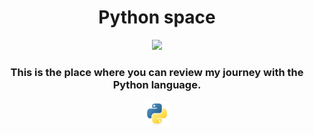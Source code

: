 <h1 align="center">Python space</h1>

<p align="center">
  <img src="https://scontent-fra5-1.xx.fbcdn.net/v/t1.15752-9/338701986_6124713070952132_1112531409145405799_n.png?_nc_cat=102&ccb=1-7&_nc_sid=ae9488&_nc_ohc=8bg8SPm4-JwAX9yV_jZ&_nc_ht=scontent-fra5-1.xx&oh=03_AdRwiR42g_yO5bbXouP3f-7JIPHMoAmB9eVNVmL7FpDsdw&oe=645A839C" width="65%" style="max-width: 480px;" frameBorder="0" class="giphy-embed" allowFullScreen></img>
</p>

<h3 align="center">This is the place where you can review my journey with the Python language.</h3>

<p align="center"> <a target="_blank" rel="noreferrer"> <img src="https://raw.githubusercontent.com/devicons/devicon/master/icons/python/python-original.svg" alt="python" width="40" height="40"/> </a> </p>
